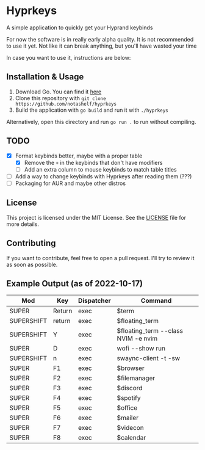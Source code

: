 # Hyprkeys
A simple application to quickly get your Hyprand keybinds

For now the software is in really early alpha quality. It is not recommended to use it yet.
Not like it can break anything, but you'll have wasted your time

In case you want to use it, instructions are below:

## Installation & Usage
1. Download Go. You can find it [here](https://golang.org/dl/)
2. Clone this repository with `git clone https://github.com/notashelf/hyprkeys`
3. Build the application with `go build` and run it with `./hyprkeys`

Alternatively, open this directory and run `go run .` to run without compiling.

## TODO
- [x] Format keybinds better, maybe with a proper table
  - [x]  Remove the `+` in the keybinds that don't have modifiers
  - [ ]  Add an extra column to mouse keybinds to match table titles
- [ ] Add a way to change keybinds with Hyprkeys after reading them (???)
- [ ] Packaging for AUR and maybe other distros

## License
This project is licensed under the MIT License. See the [LICENSE](LICENSE) file for more details.

## Contributing
If you want to contribute, feel free to open a pull request. I'll try to review it as soon as possible.

## Example Output (as of 2022-10-17)

| Mod | Key | Dispatcher | Command |
| --- | --- | --- | --- |
| <xkb> SUPER | Return | exec | $term </xkb> |
| <xkb> SUPERSHIFT | return | exec | $floating_term </xkb> |
| <xkb> SUPERSHIFT | Y | exec | $floating_term --class NVIM -e nvim </xkb> |
| <xkb> SUPER | D | exec | wofi --show run </xkb> |
| <xkb> SUPERSHIFT | n | exec | swaync-client -t -sw </xkb> |
| <xkb> SUPER | F1 | exec | $browser </xkb> |
| <xkb> SUPER | F2 | exec | $filemanager </xkb> |
| <xkb> SUPER | F3 | exec | $discord </xkb> |
| <xkb> SUPER | F4 | exec | $spotify </xkb> |
| <xkb> SUPER | F5 | exec | $office </xkb> |
| <xkb> SUPER | F6 | exec | $mailer </xkb> |
| <xkb> SUPER | F7 | exec | $videcon </xkb> |
| <xkb> SUPER | F8 | exec | $calendar </xkb> |
